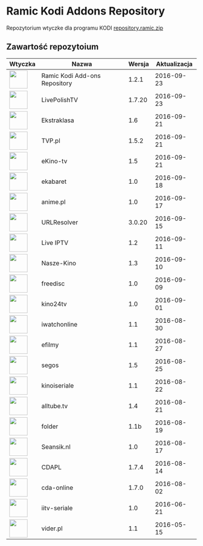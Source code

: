 # Ramic Kodi Addons Repository
Repozytorium wtyczke dla programu KODI
[repository.ramic.zip](https://github.com/ramicspa/kodi/raw/master/repository.ramic.zip)
## Zawartość repozytoium
|Wtyczka|Nazwa|Wersja|Aktualizacja|
|---|---|---|---|
|<img src="https://offshoregit.com/ramicspa/kodi/zips/repository.ramic/icon.png" width="48">|Ramic Kodi Add-ons Repository|1.2.1|2016-09-23
|<img src="https://offshoregit.com/ramicspa/kodi/zips/plugin.video.LivePolishTV/icon.png" width="48">|LivePolishTV|1.7.20|2016-09-23
|<img src="https://offshoregit.com/ramicspa/kodi/zips/plugin.video.ekstraklasa/icon.png" width="48">|Ekstraklasa|1.6|2016-09-21
|<img src="https://offshoregit.com/ramicspa/kodi/zips/plugin.video.TVP.pl/icon.png" width="48">|TVP.pl|1.5.2|2016-09-21
|<img src="https://offshoregit.com/ramicspa/kodi/zips/plugin.video.ekinotv/icon.png" width="48">|eKino-tv|1.5|2016-09-21
|<img src="https://offshoregit.com/ramicspa/kodi/zips/plugin.video.ekabaretpl/icon.png" width="48">|ekabaret|1.0|2016-09-18
|<img src="https://offshoregit.com/ramicspa/kodi/zips/plugin.video.anime.pl/icon.png" width="48">|anime.pl|1.0|2016-09-17
|<img src="https://offshoregit.com/ramicspa/kodi/zips/script.module.urlresolver/icon.png" width="48">|URLResolver|3.0.20|2016-09-15
|<img src="https://offshoregit.com/ramicspa/kodi/zips/plugin.video.LiveIPTV/icon.png" width="48">|Live IPTV|1.2|2016-09-11
|<img src="https://offshoregit.com/ramicspa/kodi/zips/plugin.video.naszekino/icon.png" width="48">|Nasze-Kino|1.3|2016-09-10
|<img src="https://offshoregit.com/ramicspa/kodi/zips/plugin.video.freedisc.pl/icon.png" width="48">|freedisc|1.0|2016-09-09
|<img src="https://offshoregit.com/ramicspa/kodi/zips/plugin.video.kino24tv/icon.png" width="48">|kino24tv|1.0|2016-09-01
|<img src="https://offshoregit.com/ramicspa/kodi/zips/plugin.video.iwatchonline/icon.png" width="48">|iwatchonline|1.1|2016-08-30
|<img src="https://offshoregit.com/ramicspa/kodi/zips/plugin.video.efilmy/icon.png" width="48">|efilmy|1.1|2016-08-27
|<img src="https://offshoregit.com/ramicspa/kodi/zips/plugin.video.segos/icon.png" width="48">|segos|1.5|2016-08-25
|<img src="https://offshoregit.com/ramicspa/kodi/zips/plugin.video.kinoiseriale/icon.png" width="48">|kinoiseriale|1.1|2016-08-22
|<img src="https://offshoregit.com/ramicspa/kodi/zips/plugin.video.alltube.tv/icon.png" width="48">|alltube.tv|1.4|2016-08-21
|<img src="https://offshoregit.com/ramicspa/kodi/zips/plugin.video.folderramic/icon.png" width="48">|folder|1.1b|2016-08-19
|<img src="https://offshoregit.com/ramicspa/kodi/zips/plugin.video.seansik.nl/icon.png" width="48">|Seansik.nl|1.0|2016-08-17
|<img src="https://offshoregit.com/ramicspa/kodi/zips/plugin.video.cdapl/icon.png" width="48">|CDAPL|1.7.4|2016-08-14
|<img src="https://offshoregit.com/ramicspa/kodi/zips/plugin.video.cdaonline/icon.png" width="48">|cda-online|1.7.0|2016-08-02
|<img src="https://offshoregit.com/ramicspa/kodi/zips/plugin.video.iitv/icon.png" width="48">|iitv-seriale|1.0|2016-06-21
|<img src="https://offshoregit.com/ramicspa/kodi/zips/plugin.video.viderpl/icon.png" width="48">|vider.pl|1.1|2016-05-15
